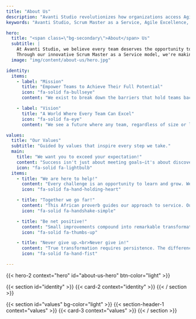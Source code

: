 ```yaml
---
title: "About Us"
description: "Avanti Studio revolutionizes how organizations access Agile expertise through our innovative Scrum Master as a Service model, enabling teams of all sizes to achieve Agile excellence with flexible, scalable solutions."
keywords: "Avanti Studio, Scrum Master as a Service, Agile Excellence, Professional Scrum Masters"

hero:
  title: "<span class=\"bg-secondary\">About</span> Us"
  subtitle: |
    At Avanti Studio, we believe every team deserves the opportunity to achieve excellence.
    Through our innovative Scrum Master as a Service model, we're making expert Agile leadership accessible to all.
  image: "img/content/about-us/hero.jpg"

identity:
  items:
    - label: "Mission"
      title: "Empower Teams to Achieve Their Full Potential"
      icon: "fa-solid fa-bullseye"
      content: "We exist to break down the barriers that hold teams back from greatness. By making expert Agile leadership accessible to all, we help organizations and individuals discover and achieve their full potential, creating positive impact wherever they are."

    - label: "Vision"
      title: "A World Where Every Team Can Excel"
      icon: "fa-solid fa-eye"
      content: "We see a future where any team, regardless of size or location, can instantly access the expertise they need to thrive; where exceptional Agile leadership isn't a privilege for the few, but an opportunity for all."

values:
  title: "Our Values"
  subtitle: "Guided by values that inspire every step we take."
  main:
    title: "We want you to exceed your expectation!"
    content: "Success isn't just about meeting goals—it's about discovering what's truly possible. We're here to help teams surpass their own expectations, setting new standards for what they can achieve."
    icon: "fa-solid fa-lightbulb"
  items:
    - title: "We are here to help!"
      content: "Every challenge is an opportunity to learn and grow. We embrace mistakes as stepping stones to improvement, working alongside teams to turn obstacles into opportunities for growth."
      icon: "fa-solid fa-hand-holding-heart"

    - title: "Together we go far!"
      content: "This African proverb guides our approach to service. Our strength lies not in individual expertise alone, but in the collective wisdom and shared experiences of our entire network."
      icon: "fa-solid fa-handshake-simple"

    - title: "Be net positive!"
      content: "Small improvements compound into remarkable transformations. We believe in the power of consistent progress, helping every person and team grow stronger day by day."
      icon: "fa-solid fa-thumbs-up"

    - title: "Never give up.<br>Never give in!"
      content: "True transformation requires persistence. The difference between success and failure often comes down to staying committed through challenges, learning from each experience, and maintaining focus on long-term goals."
      icon: "fa-solid fa-hand-fist"

---
```


{{< hero-2 context="hero" id="about-us-hero" btn-color="light" >}}

{{< section id="identity" >}}
{{< card-2 context="identity" >}}
{{< / section >}}

{{< section id="values" bg-color="light" >}}
{{< section-header-1 context="values" >}}
{{< card-3 context="values" >}}
{{< / section >}}

